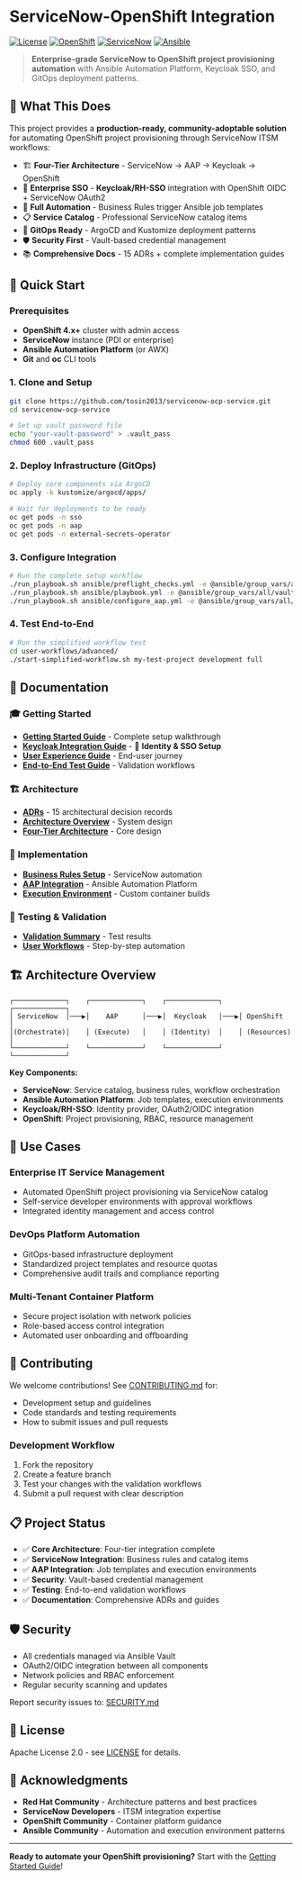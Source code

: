 # ServiceNow-OpenShift Integration

[![License](https://img.shields.io/badge/License-Apache%202.0-blue.svg)](https://opensource.org/licenses/Apache-2.0)
[![OpenShift](https://img.shields.io/badge/OpenShift-4.x+-red.svg)](https://www.openshift.com/)
[![ServiceNow](https://img.shields.io/badge/ServiceNow-ITSM-green.svg)](https://www.servicenow.com/)
[![Ansible](https://img.shields.io/badge/Ansible-AAP-orange.svg)](https://www.ansible.com/)

> **Enterprise-grade ServiceNow to OpenShift project provisioning automation** with Ansible Automation Platform, Keycloak SSO, and GitOps deployment patterns.

## 🎯 What This Does

This project provides a **production-ready, community-adoptable solution** for automating OpenShift project provisioning through ServiceNow ITSM workflows:

- 🏗️ **Four-Tier Architecture** - ServiceNow → AAP → Keycloak → OpenShift
- 🔐 **Enterprise SSO** - **Keycloak/RH-SSO** integration with OpenShift OIDC + ServiceNow OAuth2
- 🤖 **Full Automation** - Business Rules trigger Ansible job templates
- 📋 **Service Catalog** - Professional ServiceNow catalog items
- 🔄 **GitOps Ready** - ArgoCD and Kustomize deployment patterns
- 🛡️ **Security First** - Vault-based credential management
- 📚 **Comprehensive Docs** - 15 ADRs + complete implementation guides

## 🚀 Quick Start

### Prerequisites

- **OpenShift 4.x+** cluster with admin access
- **ServiceNow** instance (PDI or enterprise)
- **Ansible Automation Platform** (or AWX)
- **Git** and **oc** CLI tools

### 1. Clone and Setup

```bash
git clone https://github.com/tosin2013/servicenow-ocp-service.git
cd servicenow-ocp-service

# Set up vault password file
echo "your-vault-password" > .vault_pass
chmod 600 .vault_pass
```

### 2. Deploy Infrastructure (GitOps)

```bash
# Deploy core components via ArgoCD
oc apply -k kustomize/argocd/apps/

# Wait for deployments to be ready
oc get pods -n sso
oc get pods -n aap
oc get pods -n external-secrets-operator
```

### 3. Configure Integration

```bash
# Run the complete setup workflow
./run_playbook.sh ansible/preflight_checks.yml -e @ansible/group_vars/all/vault.yml --vault-password-file .vault_pass -m stdout
./run_playbook.sh ansible/playbook.yml -e @ansible/group_vars/all/vault.yml --vault-password-file .vault_pass -m stdout
./run_playbook.sh ansible/configure_aap.yml -e @ansible/group_vars/all/vault.yml --vault-password-file .vault_pass -m stdout
```

### 4. Test End-to-End

```bash
# Run the simplified workflow test
cd user-workflows/advanced/
./start-simplified-workflow.sh my-test-project development full
```

## 📖 Documentation

### 🎓 **Getting Started**
- **[Getting Started Guide](docs/GETTING_STARTED.md)** - Complete setup walkthrough
- **[Keycloak Integration Guide](docs/KEYCLOAK_INTEGRATION_GUIDE.md)** - 🔐 **Identity & SSO Setup**
- **[User Experience Guide](docs/user-experience-guide.md)** - End-user journey
- **[End-to-End Test Guide](docs/end-to-end-test-guide.md)** - Validation workflows

### 🏗️ **Architecture**
- **[ADRs](docs/adrs/)** - 15 architectural decision records
- **[Architecture Overview](docs/explanation/architecture-overview.md)** - System design
- **[Four-Tier Architecture](docs/adrs/001-three-tier-orchestration-architecture.md)** - Core design

### 🔧 **Implementation**
- **[Business Rules Setup](docs/BUSINESS_RULE_LOGIC_DOCUMENTATION.md)** - ServiceNow automation
- **[AAP Integration](docs/AAP_TOKEN_SETUP_GUIDE.md)** - Ansible Automation Platform
- **[Execution Environment](execution-environment/)** - Custom container builds

### 🧪 **Testing & Validation**
- **[Validation Summary](VALIDATION_SUMMARY.md)** - Test results
- **[User Workflows](user-workflows/)** - Step-by-step automation

## 🏗️ Architecture Overview

```
┌─────────────┐    ┌─────────────┐    ┌─────────────┐    ┌─────────────┐
│ ServiceNow  │───▶│    AAP      │───▶│  Keycloak   │───▶│ OpenShift   │
│(Orchestrate)│    │ (Execute)   │    │ (Identity)  │    │ (Resources) │
└─────────────┘    └─────────────┘    └─────────────┘    └─────────────┘
```

**Key Components:**
- **ServiceNow**: Service catalog, business rules, workflow orchestration
- **Ansible Automation Platform**: Job templates, execution environments
- **Keycloak/RH-SSO**: Identity provider, OAuth2/OIDC integration
- **OpenShift**: Project provisioning, RBAC, resource management

## 🎯 Use Cases

### **Enterprise IT Service Management**
- Automated OpenShift project provisioning via ServiceNow catalog
- Self-service developer environments with approval workflows
- Integrated identity management and access control

### **DevOps Platform Automation**
- GitOps-based infrastructure deployment
- Standardized project templates and resource quotas
- Comprehensive audit trails and compliance reporting

### **Multi-Tenant Container Platform**
- Secure project isolation with network policies
- Role-based access control integration
- Automated user onboarding and offboarding

## 🤝 Contributing

We welcome contributions! See [CONTRIBUTING.md](CONTRIBUTING.md) for:
- Development setup and guidelines
- Code standards and testing requirements
- How to submit issues and pull requests

### **Development Workflow**
1. Fork the repository
2. Create a feature branch
3. Test your changes with the validation workflows
4. Submit a pull request with clear description

## 📋 Project Status

- ✅ **Core Architecture**: Four-tier integration complete
- ✅ **ServiceNow Integration**: Business rules and catalog items
- ✅ **AAP Integration**: Job templates and execution environments
- ✅ **Security**: Vault-based credential management
- ✅ **Testing**: End-to-end validation workflows
- ✅ **Documentation**: Comprehensive ADRs and guides

## 🛡️ Security

- All credentials managed via Ansible Vault
- OAuth2/OIDC integration between all components
- Network policies and RBAC enforcement
- Regular security scanning and updates

Report security issues to: [SECURITY.md](SECURITY.md)

## 📄 License

Apache License 2.0 - see [LICENSE](LICENSE) for details.

## 🙏 Acknowledgments

- **Red Hat Community** - Architecture patterns and best practices
- **ServiceNow Developers** - ITSM integration expertise
- **OpenShift Community** - Container platform guidance
- **Ansible Community** - Automation and execution environment patterns

---

**Ready to automate your OpenShift provisioning?** Start with the [Getting Started Guide](docs/GETTING_STARTED.md)!
